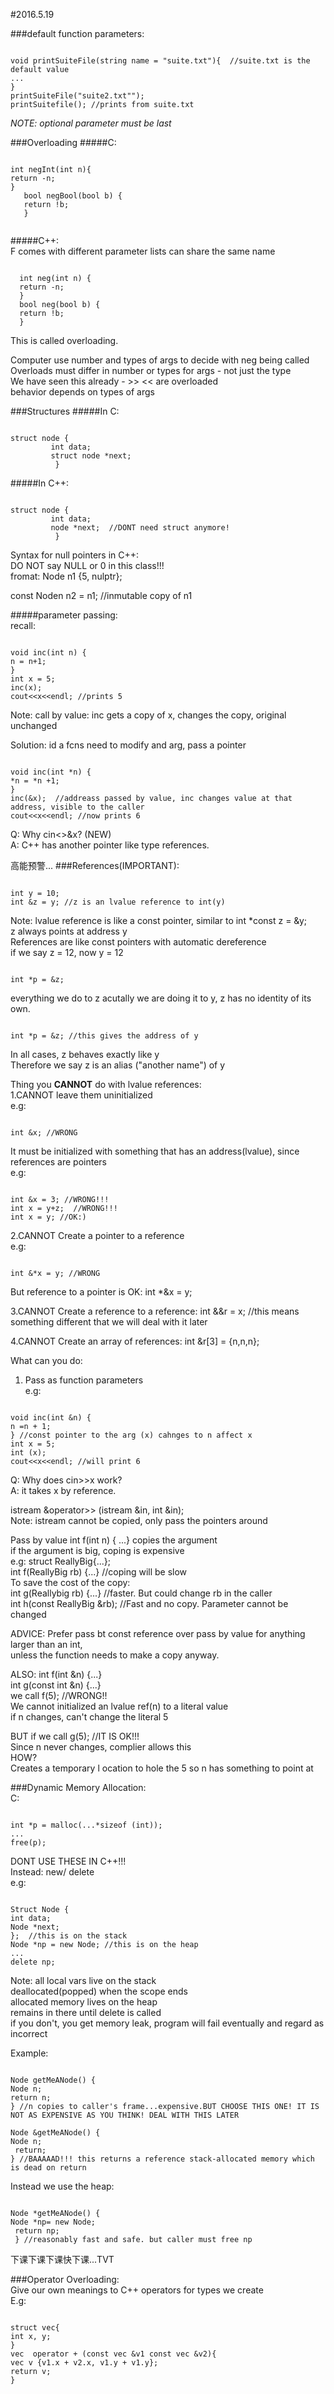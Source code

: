 #2016.5.19

###default function parameters:
<pre><code>
void printSuiteFile(string name = "suite.txt"){  //suite.txt is the default value 
... 
} 
printSuiteFile("suite2.txt""); 
printSuitefile(); //prints from suite.txt 
</code></pre>
*NOTE: optional parameter must be last* </br>

###Overloading
#####C:  
<pre><code>
int negInt(int n){ 
return -n; 
} 
   bool negBool(bool b) { 
   return !b; 
   } 
   </code></pre>
   
#####C++:  </br>
F comes with different parameter lists can share the same name 
<pre><code>
  int neg(int n) { 
  return -n; 
  } 
  bool neg(bool b) { 
  return !b; 
  } 
</code></pre>
This is called overloading. </br>

Computer use number and types of args to decide with neg being called  </br>
Overloads must differ in number or types for args - not just the type </br>
We have seen this already - >> << are overloaded  </br>
behavior depends on types of args </br>

###Structures
#####In C:  
<pre><code>
struct node {  
         int data; 
         struct node *next; 
          }
</code></pre>
#####In C++: 
<pre><code>
struct node { 
         int data; 
         node *next;  //DONT need struct anymore! 
          }  
</code></pre>

Syntax for null pointers in C++:  </br>
DO NOT say NULL or 0 in this class!!!  </br>
fromat: Node n1 {5, nulptr};  </br>

const Noden n2 = n1; //inmutable copy of n1  </br>

#####parameter passing:  </br>
recall: 
<pre><code>
void inc(int n) {  
n = n+1;  
}  
int x = 5;  
inc(x);  
cout&lt;&lt;x&lt;&lt;endl; //prints 5  
</code></pre>
Note: call by value: inc gets a copy of x, changes the copy, original unchanged  </br>

Solution: id a fcns need to modify and arg, pass a pointer  
<pre><code>
void inc(int *n) {  
*n = *n +1; 
}  
inc(&x);  //addreass passed by value, inc changes value at that address, visible to the caller 
cout&lt;&lt;x&lt;&lt;endl; //now prints 6 
</code></pre>
Q: Why cin<<x and not cin >>&x? (NEW)  </br>
A: C++ has another pointer like type references.  </br>

高能预警...
###References(IMPORTANT):
<pre><code>
int y = 10;  
int &z = y; //z is an lvalue reference to int(y)  
</code></pre>
Note: lvalue reference is like a const pointer, similar to int *const z = &y;  </br>
z always points at address y  </br>
References are like const pointers with automatic dereference  </br>
if we say z = 12, now y = 12  </br>

<pre><code>
int *p = &z;  
</code></pre>
everything we do to z acutally we are doing it to y, z has no identity of its own.  </br>

<pre><code>
int *p = &z; //this gives the address of y  
</code></pre>
In all cases, z behaves exactly like y  </br>
Therefore we say z is an alias ("another name") of y  </br>

Thing you **CANNOT** do with lvalue references:   </br>
1.CANNOT leave them uninitialized  </br>
e.g:
<pre><code>
int &x; //WRONG  
</code></pre>
It must be initialized with something that has an address(lvalue), since references are pointers  </br>
e.g:  
<pre><code>
int &x = 3; //WRONG!!!  
int x = y+z;  //WRONG!!!  
int x = y; //OK:)  
</code></pre>

2.CANNOT Create a pointer to a reference  </br>
e.g:  
<pre><code>
int &*x = y; //WRONG  
</code></pre>
But reference to a pointer is OK: int *&x = y;  </br>

3.CANNOT Create a reference to a reference: int &&r = x; //this means something different that we will deal with it later  </br>

4.CANNOT Create an array of references: int &r[3] = {n,n,n};  </br>

What can you do:  </br>
1. Pass as function parameters  </br>
e.g:  
<pre><code>
void inc(int &n) {  
n =n + 1;  
} //const pointer to the arg (x) cahnges to n affect x  
int x = 5;
int (x);  
cout&lt;&lt;x&lt;&lt;endl; //will print 6 
</code></pre>

Q: Why does cin>>x work?  </br>
A: it takes x by reference.  </br>

istream &operator>> (istream &in, int &in);   </br>
Note: istream cannot be copied, only pass the pointers around  </br>

Pass by value int f(int n) { ...} copies the argument  </br>
if the argument is big, coping is expensive  </br>
e.g: struct ReallyBig{...};    </br>
     int f(ReallyBig rb) {...}  //coping will be slow  </br>
To save the cost of the copy:  </br>
     int g(Reallybig rb) {...} //faster. But could change rb in the caller  </br>
     int h(const ReallyBig &rb); //Fast and no copy. Parameter cannot be changed  </br>

ADVICE: Prefer pass bt const reference over pass by value for anything larger than an int,   </br>
unless the function needs to make a copy anyway.  </br>

ALSO: int f(int &n) {...}   </br>
      int g(const int &n) {...}  </br>
we call f(5); //WRONG!!  </br>
We cannot initialized an lvalue ref(n) to a literal value  </br>
if n changes, can't change the literal 5  </br>

BUT if we call g(5); //IT IS OK!!!  </br>
Since n never changes, complier allows this  </br>
HOW? </br>
Creates a temporary l ocation to hole the 5 so n has something to point at  </br>

###Dynamic Memory Allocation:  
C: 
<pre><code>
int *p = malloc(...*sizeof (int));  
...  
free(p);  
</code></pre>
DONT USE THESE IN C++!!!  </br>
Instead: new/ delete  </br>
e.g:  
<pre><code>
Struct Node {   
int data;  
Node *next;  
};  //this is on the stack 
Node *np = new Node; //this is on the heap  
...  
delete np;  
</code></pre>
Note: all local vars live on the stack  </br>
deallocated(popped) when the scope ends  </br>
allocated memory lives on the heap  </br>
remains in there until delete is called  </br>
if you don't, you get memory leak, program will fail eventually and regard as incorrect  </br>

Example:
<pre><code>
Node getMeANode() {  
Node n;  
return n;  
} //n copies to caller's frame...expensive.BUT CHOOSE THIS ONE! IT IS NOT AS EXPENSIVE AS YOU THINK! DEAL WITH THIS LATER  

Node &getMeANode() {  
Node n;  
 return;  
} //BAAAAAD!!! this returns a reference stack-allocated memory which is dead on return 
</code></pre>

Instead we use the heap:  
<pre><code>
Node *getMeANode() {  
Node *np= new Node;  
 return np;  
 } //reasonably fast and safe. but caller must free np  
</code></pre>
下课下课下课快下课...TVT  </br>

###Operator Overloading:  </br>
Give our own meanings to C++ operators for types we create  </br>
E.g:  
<pre><code>
struct vec{  
int x, y;  
}  
vec  operator + (const vec &v1 const vec &v2){  
vec v {v1.x + v2.x, v1.y + v1.y};  
return v;  
}  
</code></pre>


